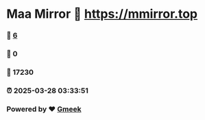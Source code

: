 # Maa Mirror :link: https://mmirror.top 
### :page_facing_up: [6](https://mmirror.top/tag.html) 
### :speech_balloon: 0 
### :hibiscus: 17230 
### :alarm_clock: 2025-03-28 03:33:51 
### Powered by :heart: [Gmeek](https://github.com/Meekdai/Gmeek)
